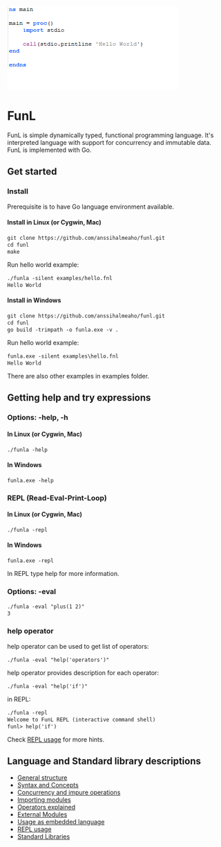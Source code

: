 ![](https://github.com/anssihalmeaho/funl/blob/master/hellow.png)

# FunL
FunL is simple dynamically typed, functional programming language.
It's interpreted language with support for concurrency and immutable data. 
FunL is implemented with Go.

## Get started
### Install

Prerequisite is to have Go language environment available.

#### Install in Linux (or Cygwin, Mac)
    git clone https://github.com/anssihalmeaho/funl.git
    cd funl
    make

Run hello world example:

    ./funla -silent examples/hello.fnl
    Hello World

#### Install in Windows
    git clone https://github.com/anssihalmeaho/funl.git
    cd funl
    go build -trimpath -o funla.exe -v .

Run hello world example:

    funla.exe -silent examples\hello.fnl
    Hello World

There are also other examples in examples folder.

## Getting help and try expressions

### Options: -help, -h
#### In Linux  (or Cygwin, Mac)
    ./funla -help

#### In Windows
    funla.exe -help

### REPL (Read-Eval-Print-Loop)
#### In Linux  (or Cygwin, Mac)
    ./funla -repl

#### In Windows
    funla.exe -repl

In REPL type help for more information.

### Options: -eval
    ./funla -eval "plus(1 2)"
    3

### help operator

help operator can be used to get list of operators:

    ./funla -eval "help('operators')"

help operator provides description for each operator:

    ./funla -eval "help('if')"

in REPL:

    ./funla -repl
    Welcome to FunL REPL (interactive command shell)
    funl> help('if')

Check [REPL usage](https://github.com/anssihalmeaho/funl/wiki/REPL-usage) for more hints.

## Language and Standard library descriptions
* [General structure](https://github.com/anssihalmeaho/funl/wiki/General-Structure)
* [Syntax and Concepts](https://github.com/anssihalmeaho/funl/wiki/Syntax-and-concepts)
* [Concurrency and impure operations](https://github.com/anssihalmeaho/funl/wiki/Concurrency-and-impure-operations)
* [Importing modules](https://github.com/anssihalmeaho/funl/wiki/Importing-modules)
* [Operators explained](https://github.com/anssihalmeaho/funl/wiki/Operators-explained)
* [External Modules](https://github.com/anssihalmeaho/funl/wiki/External-Modules)
* [Usage as embedded language](https://github.com/anssihalmeaho/funl/wiki/Using-FunL-as-embedded-language)
* [REPL usage](https://github.com/anssihalmeaho/funl/wiki/REPL-usage)
* [Standard Libraries](https://github.com/anssihalmeaho/funl/wiki/Standard-Libraries)

